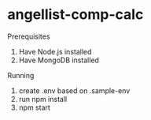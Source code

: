 # angellist-comp-calc

Prerequisites

1. Have Node.js installed
2. Have MongoDB installed

Running
1. create .env based on .sample-env
2. run npm install
3. npm start